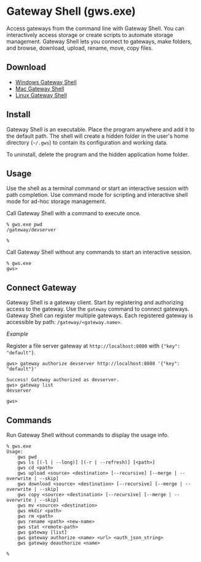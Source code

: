 # Gateway Shell (gws.exe)
Access gateways from the command line with Gateway Shell. You can interactively access storage or create scripts to automate storage management. Gateway Shell lets you connect to gateways, make folders, and browse, download, upload, rename, move, copy files.

## Download
- [Windows Gateway Shell](https://s3.amazonaws.com/cdn.odrive.com/gws/win-gws-1.zip)
- [Mac Gateway Shell](https://s3.amazonaws.com/cdn.odrive.com/gws/mac-gws-1.zip)
- [Linux Gateway Shell](https://s3.amazonaws.com/cdn.odrive.com/gws/linux-gws-1.tar.gz)

## Install
Gateway Shell is an executable. Place the program anywhere and add it to the default path. The shell will create a hidden folder in the user's home directory (`~/.gws`) to contain its configuration and working data.

To uninstall, delete the program and the hidden application home folder.

## Usage
Use the shell as a terminal command or start an interactive session with path completion. Use command mode for scripting and interactive shell mode for ad-hoc storage management.

Call Gateway Shell with a command to execute once.
```
% gws.exe pwd
/gateway/devserver

% 
```

Call Gateway Shell without any commands to start an interactive session.
```
% gws.exe
gws> 
```

## Connect Gateway
Gateway Shell is a gateway client. Start by registering and authorizing access to the gateway. Use the `gateway` command to connect gateways. Gateway Shell can register multiple gateways. Each registered gateway is accessible by path: `/gateway/<gateway.name>`.

*Example*

Register a file server gateway at `http://localhost:8080` with `{"key": "default"}`. 

```
gws> gateway authorize devserver http://localhost:8080 '{"key": "default"}'

Success! Gateway authorized as devserver.
gws> gateway list
devserver

gws> 
```
## Commands
Run Gateway Shell without commands to display the usage info.

```
% gws.exe 
Usage:
    gws pwd
    gws ls [(-l | --long)] [(-r | --refresh)] [<path>]
    gws cd <path>
    gws upload <source> <destination> [--recursive] [--merge | --overwrite | --skip]
    gws download <source> <destination> [--recursive] [--merge | --overwrite | --skip]
    gws copy <source> <destination> [--recursive] [--merge | --overwrite | --skip]
    gws mv <source> <destination>
    gws mkdir <path>
    gws rm <path>
    gws rename <path> <new-name>
    gws stat <remote-path>
    gws gateway [list]
    gws gateway authorize <name> <url> <auth_json_string>
    gws gateway deauthorize <name>

% 
```